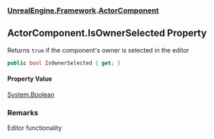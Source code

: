 ### [UnrealEngine.Framework](./UnrealEngine-Framework.md 'UnrealEngine.Framework').[ActorComponent](./ActorComponent.md 'UnrealEngine.Framework.ActorComponent')
## ActorComponent.IsOwnerSelected Property
Returns `true` if the component's owner is selected in the editor  
```csharp
public bool IsOwnerSelected { get; }
```
#### Property Value
[System.Boolean](https://docs.microsoft.com/en-us/dotnet/api/System.Boolean 'System.Boolean')  
### Remarks
Editor functionality  
